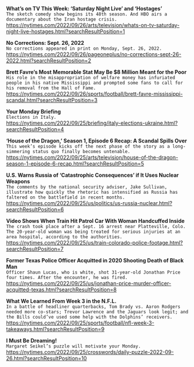 **What’s on TV This Week: ‘Saturday Night Live’ and ‘Hostages’**\
`The sketch comedy show begins its 48th season. And HBO airs a documentary about the Iran hostage crisis.`\
https://nytimes.com/2022/09/26/arts/television/whats-on-tv-saturday-night-live-hostages.html?searchResultPosition=1

**No Corrections: Sept. 26, 2022**\
`No corrections appeared in print on Monday, Sept. 26, 2022.`\
https://nytimes.com/2022/09/26/pageoneplus/no-corrections-sept-26-2022.html?searchResultPosition=2

**Brett Favre’s Most Memorable Stat May Be $8 Million Meant for the Poor**\
`His role in the misappropriation of welfare money has infuriated people in his native Mississippi and prompted some fans to call for his removal from the Hall of Fame.`\
https://nytimes.com/2022/09/26/sports/football/brett-favre-mississippi-scandal.html?searchResultPosition=3

**Your Monday Briefing**\
`Elections in Italy.`\
https://nytimes.com/2022/09/25/briefing/italy-elections-ukraine.html?searchResultPosition=4

**‘House of the Dragon,’ Season 1, Episode 6 Recap: A Scandal Spills Over**\
`This week’s episode kicks off the next phase of the story as a long-simmering status quo finally becomes untenable.`\
https://nytimes.com/2022/09/25/arts/television/house-of-the-dragon-season-1-episode-6-recap.html?searchResultPosition=5

**U.S. Warns Russia of ‘Catastrophic Consequences’ if It Uses Nuclear Weapons**\
`The comments by the national security adviser, Jake Sullivan, illustrate how quickly the rhetoric has intensified as Russia has faltered on the battlefield in recent months.`\
https://nytimes.com/2022/09/25/us/politics/us-russia-nuclear.html?searchResultPosition=6

**Video Shows When Train Hit Patrol Car With Woman Handcuffed Inside**\
`The crash took place after a Sept. 16 arrest near Platteville, Colo. The 20-year-old woman was being treated for serious injuries at an area hospital, according to the authorities.`\
https://nytimes.com/2022/09/25/us/train-colorado-police-footage.html?searchResultPosition=7

**Former Texas Police Officer Acquitted in 2020 Shooting Death of Black Man**\
`Officer Shaun Lucas, who is white, shot 31-year-old Jonathan Price four times. After the encounter, he was fired.`\
https://nytimes.com/2022/09/25/us/jonathan-price-murder-officer-acquitted-texas.html?searchResultPosition=8

**What We Learned From Week 3 in the N.F.L.**\
`In a battle of headliner quarterbacks, Tom Brady vs. Aaron Rodgers needed more co-stars; Trevor Lawrence and the Jaguars look legit; and the Bills could’ve used some help with the Dolphins’ receivers.`\
https://nytimes.com/2022/09/25/sports/football/nfl-week-3-takeaways.html?searchResultPosition=9

**I Must Be Dreaming!**\
`Margaret Seikel’s puzzle will motivate your Monday.`\
https://nytimes.com/2022/09/25/crosswords/daily-puzzle-2022-09-26.html?searchResultPosition=10

